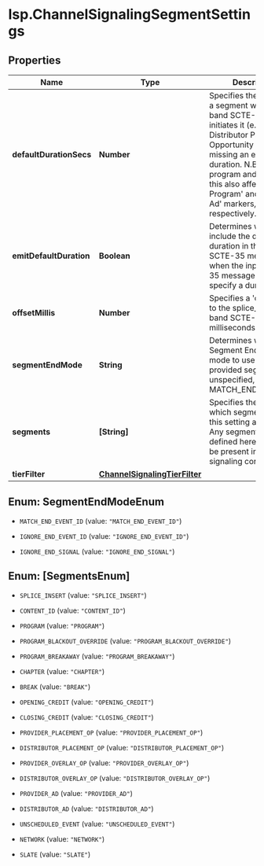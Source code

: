 # Isp.ChannelSignalingSegmentSettings

## Properties

Name | Type | Description | Notes
------------ | ------------- | ------------- | -------------
**defaultDurationSecs** | **Number** | Specifies the duration of a segment when the in-band SCTE-35 that initiates it (e.g. Distributor Placement Opportunity Start) is missing an explicit duration. N.B. for program and ad types, this also affects &#39;Simple Program&#39; and &#39;Simple Ad&#39; markers, respectively. | [optional] 
**emitDefaultDuration** | **Boolean** | Determines whether to include the default duration in the output SCTE-35 messages when the input SCTE-35 message did not specify a duration. | [optional] 
**offsetMillis** | **Number** | Specifies a &#39;correction&#39; to the splice_time of in-band SCTE-35 in milliseconds. | [optional] 
**segmentEndMode** | **String** | Determines which Segment End signaling mode to use for the provided segments. If unspecified, defaults to MATCH_END_EVENT_ID. | [optional] 
**segments** | **[String]** | Specifies the list of which segment types this setting applies to. Any segment type defined here _must_ also be present in the parent signaling configuration. | [optional] 
**tierFilter** | [**ChannelSignalingTierFilter**](ChannelSignalingTierFilter.md) |  | [optional] 



## Enum: SegmentEndModeEnum


* `MATCH_END_EVENT_ID` (value: `"MATCH_END_EVENT_ID"`)

* `IGNORE_END_EVENT_ID` (value: `"IGNORE_END_EVENT_ID"`)

* `IGNORE_END_SIGNAL` (value: `"IGNORE_END_SIGNAL"`)





## Enum: [SegmentsEnum]


* `SPLICE_INSERT` (value: `"SPLICE_INSERT"`)

* `CONTENT_ID` (value: `"CONTENT_ID"`)

* `PROGRAM` (value: `"PROGRAM"`)

* `PROGRAM_BLACKOUT_OVERRIDE` (value: `"PROGRAM_BLACKOUT_OVERRIDE"`)

* `PROGRAM_BREAKAWAY` (value: `"PROGRAM_BREAKAWAY"`)

* `CHAPTER` (value: `"CHAPTER"`)

* `BREAK` (value: `"BREAK"`)

* `OPENING_CREDIT` (value: `"OPENING_CREDIT"`)

* `CLOSING_CREDIT` (value: `"CLOSING_CREDIT"`)

* `PROVIDER_PLACEMENT_OP` (value: `"PROVIDER_PLACEMENT_OP"`)

* `DISTRIBUTOR_PLACEMENT_OP` (value: `"DISTRIBUTOR_PLACEMENT_OP"`)

* `PROVIDER_OVERLAY_OP` (value: `"PROVIDER_OVERLAY_OP"`)

* `DISTRIBUTOR_OVERLAY_OP` (value: `"DISTRIBUTOR_OVERLAY_OP"`)

* `PROVIDER_AD` (value: `"PROVIDER_AD"`)

* `DISTRIBUTOR_AD` (value: `"DISTRIBUTOR_AD"`)

* `UNSCHEDULED_EVENT` (value: `"UNSCHEDULED_EVENT"`)

* `NETWORK` (value: `"NETWORK"`)

* `SLATE` (value: `"SLATE"`)




